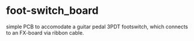 # foot-switch_board
simple PCB to accomodate a guitar pedal 3PDT footswitch, which connects to an FX-board via ribbon cable.
